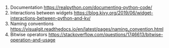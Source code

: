 1. Documentation https://realpython.com/documenting-python-code/
2. Interactions between widgets https://blog.kivy.org/2019/06/widget-interactions-between-python-and-kv/
3. Naming conventions https://visualgit.readthedocs.io/en/latest/pages/naming_convention.html
4. Bitwise operators https://stackoverflow.com/questions/1746613/bitwise-operation-and-usage